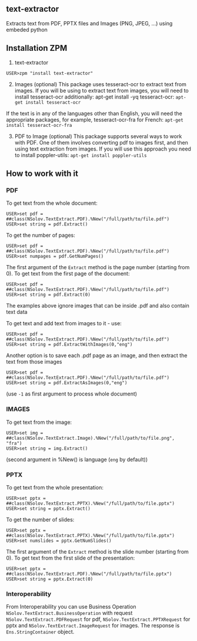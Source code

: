 ## text-extractor
Extracts text from PDF, PPTX files and Images (PNG, JPEG, ...) using embeded python


## Installation ZPM

1. text-extractor
```
USER>zpm "install text-extractor"
```

2. Images (optional)
This package uses tesseract-ocr to extract text from images. If you will be using to extract text from images, you will need to install tesseract-ocr additionally: apt-get install -yq tesseract-ocr:
`apt-get install tesseract-ocr`

If the text is in any of the languages other than English, you will need the appropriate packages, for example, tesseract-ocr-fra for French: `apt-get install tesseract-ocr-fra`

3. PDF to Image (optional)
This package supports several ways to work with PDF. One of them involves converting pdf to images first, and then using text extraction from images. If you will use this approach you need to install poppler-utils:
`apt-get install poppler-utils`

## How to work with it

### PDF

To get text from the whole document:
```
USER>set pdf = ##class(NSolov.TextExtract.PDF).%New("/full/path/to/file.pdf")
USER>set string = pdf.Extract()
```

To get the number of pages:

```
USER>set pdf = ##class(NSolov.TextExtract.PDF).%New("/full/path/to/file.pdf")
USER>set numpages = pdf.GetNumPages()
```

The first argument of the `Extract` method is the page number (starting from 0).
To get text from the first page of the document:
```
USER>set pdf = ##class(NSolov.TextExtract.PDF).%New("/full/path/to/file.pdf")
USER>set string = pdf.Extract(0)
```

The examples above ignore images that can be inside .pdf and also contain text data

To get text and add text from images to it - use:
```
USER>set pdf = ##class(NSolov.TextExtract.PDF).%New("/full/path/to/file.pdf")
USER>set string = pdf.ExtractWithImages(0,"eng")
```

Another option is to save each .pdf page as an image, and then extract the text from those images
```
USER>set pdf = ##class(NSolov.TextExtract.PDF).%New("/full/path/to/file.pdf")
USER>set string = pdf.ExtractAsImages(0,"eng")
```
(use `-1` as first argument to process whole document) 

### IMAGES

To get text from the image:
```
USER>set img = ##class(NSolov.TextExtract.Image).%New("/full/path/to/file.png", "fra")
USER>set string = img.Extract()
```
(second argument in %New() is language (`eng` by default))

### PPTX

To get text from the whole presentation:
```
USER>set pptx = ##class(NSolov.TextExtract.PPTX).%New("/full/path/to/file.pptx")
USER>set string = pptx.Extract()
```

To get the number of slides:
```
USER>set pptx = ##class(NSolov.TextExtract.PPTX).%New("/full/path/to/file.pptx")
USER>set numslides = pptx.GetNumSlides()
```

The first argument of the `Extract` method is the slide number (starting from 0).
To get text from the first slide of the presentation:
```
USER>set pptx = ##class(NSolov.TextExtract.PDF).%New("/full/path/to/file.pptx")
USER>set string = pptx.Extract(0)
```

### Interoperability

From Interoperability you can use Business Operation `NSolov.TextExtract.BusinessOperation` with request `NSolov.TextExtract.PDFRequest` for pdf, `NSolov.TextExtract.PPTXRequest` for pptx and `NSolov.TextExtract.ImageRequest` for images.
The response is `Ens.StringContainer` object.
